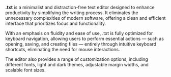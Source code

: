 **.txt** is a minimalist and distraction-free text editor designed to enhance productivity by simplifying the writing process. It eliminates the unnecessary complexities of modern software, offering a clean and efficient interface that prioritizes focus and functionality.

With an emphasis on fluidity and ease of use, .txt is fully optimized for keyboard navigation, allowing users to perform essential actions — such as opening, saving, and creating files — entirely through intuitive keyboard shortcuts, eliminating the need for mouse interactions.

The editor also provides a range of customization options, including different fonts, light and dark themes, adjustable margin widths, and scalable font sizes.